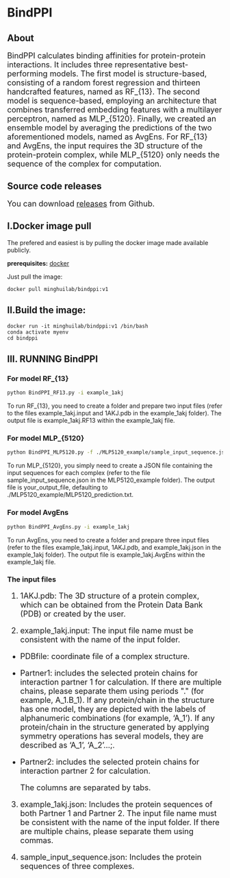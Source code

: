 # BindPPI
## About
<font size=4>

BindPPI calculates binding affinities for protein-protein interactions. It includes three representative best-performing models. The first model is structure-based, consisting of a random forest regression and thirteen handcrafted features, named as RF_{13}. The second model is sequence-based, employing an architecture that combines transferred embedding features with a multilayer perceptron, named as MLP_{5120}. Finally, we created an ensemble model by averaging the predictions of the two aforementioned models, named as AvgEns. For RF_{13} and AvgEns, the input requires the 3D structure of the protein-protein complex, while MLP_{5120} only needs the sequence of the complex for computation.

</font>

## Source code releases
<font size=4> 
  
You can download [releases](https://github.com/minghuilab/BindPPI/releases/download/v1.0/bindppi.tar.gz) from Github.

</font>

## I.Docker image pull
The prefered and easiest is by pulling the docker image made available publicly.

**prerequisites:** [docker](https://docs.docker.com/get-docker/)

Just pull the image:

```
docker pull minghuilab/bindppi:v1
```

## II.Build the image:

```
docker run -it minghuilab/bindppi:v1 /bin/bash
conda activate myenv
cd bindppi
```

## III. RUNNING BindPPI

### For model RF_{13}
```sh
python BindPPI_RF13.py -i example_1akj
```
To run RF_{13}, you need to create a folder and prepare two input files (refer to the files example_1akj.input and 1AKJ.pdb in the example_1akj folder).
The output file is example_1akj.RF13 within the example_1akj file.

### For model MLP_{5120}
```sh
python BindPPI_MLP5120.py -f ./MLP5120_example/sample_input_sequence.json -o your_output_file
```
To run MLP_{5120}, you simply need to create a JSON file containing the input sequences for each complex (refer to the file sample_input_sequence.json in the MLP5120_example folder).
The output file is your_output_file, defaulting to ./MLP5120_example/MLP5120_prediction.txt.

### For model AvgEns
```sh
python BindPPI_AvgEns.py -i example_1akj
```
To run AvgEns, you need to create a folder and prepare three input files (refer to the files example_1akj.input, 1AKJ.pdb, and example_1akj.json in the example_1akj folder).
The output file is example_1akj.AvgEns within the example_1akj file.

### The input files
<font size=4> 

1. 1AKJ.pdb: The 3D structure of a protein complex, which can be obtained from the Protein Data Bank (PDB) or created by the user.

2. example_1akj.input: The input file name must be consistent with the name of the input folder.

- PDBfile: coordinate file of a complex structure.
- Partner1: includes the selected protein chains for interaction partner 1 for calculation. If there are multiple chains, please separate them using periods "." (for example, A_1.B_1). If any protein/chain in the structure has one model, they are depicted with the labels of alphanumeric combinations (for example, ‘A_1’). If any protein/chain in the structure generated by applying symmetry operations has several models, they are described as ‘A_1’, ‘A_2’...;.
- Partner2: includes the selected protein chains for interaction partner 2 for calculation.

  The columns are separated by tabs.

3. example_1akj.json: Includes the protein sequences of both Partner 1 and Partner 2. The input file name must be consistent with the name of the input folder. If there are multiple chains, please separate them using commas.
   
4. sample_input_sequence.json: Includes the protein sequences of three complexes. 

</font>
